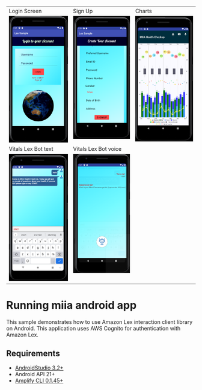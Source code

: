 
<table>
  <tr>
    <td>Login Screen </td>
     <td>Sign Up</td>
     <td>Charts</td>
  </tr>
  <tr>
    <td valign="top"><img src="screenshot/LoginPageWithGIF.png" ></td>
    <td valign="top"><img src="screenshot/SignUpPage.png" ></td>
    <td valign="top"><img src="screenshot/MainActivity XML.png" ></td>
    
  </tr>
  <tr>
	 <td>Vitals Lex Bot text </td>
	 <td>Vitals Lex Bot voice</td>
	 <td></td>
  </tr>
  <tr>
    <td valign="top"><img src="screenshot/Text Chat.png" ></td>
    <td valign="top"><img src="screenshot/Voice Chat.png" ></td>
    <td valign="top"></td>
  </tr>
 </table>


Running miia android app
=============================================
This sample demonstrates how to use Amazon Lex interaction client library on Android.  This application uses AWS Cognito for authentication with Amazon Lex.

## Requirements

* [AndroidStudio 3.2+](https://developer.android.com/studio/)
* Android API 21+
* [Amplify CLI 0.1.45+](https://aws-amplify.github.io/docs/)

